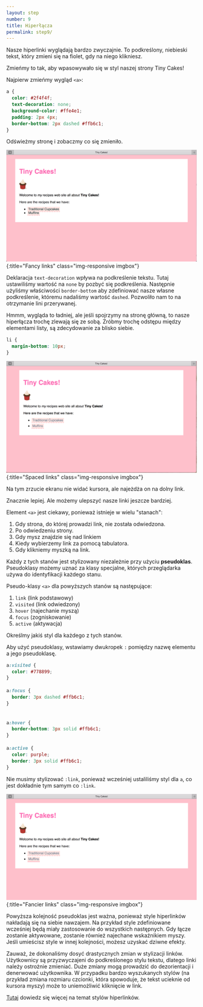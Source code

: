 ```yaml
---
layout: step
number: 9
title: Hiperłącza
permalink: step9/
---
```


Nasze hiperlinki wyglądają bardzo zwyczajnie. To podkreślony, niebieski tekst, który zmieni się na fiolet, gdy na niego klikniesz.

Zmieńmy to tak, aby wpasowywało się w styl naszej strony Tiny Cakes!

Najpierw zmieńmy wygląd `<a>`:

```css
a {
  color: #2f4f4f;
  text-decoration: none;
  background-color: #ffe4e1;
  padding: 2px 4px;
  border-bottom: 2px dashed #ffb6c1;
}
```
Odświeżmy stronę i zobaczmy co się zmieniło.

![Fancy links](../assets/css-fancy-links.png){:title="Fancy links" class="img-responsive imgbox"}

Deklaracja `text-decoration` wpływa na podkreślenie tekstu. Tutaj ustawiliśmy wartość na `none` by pozbyć się podkreślenia. Następnie użyliśmy właściwości `border-bottom` aby zdefiniować nasze własne podkreślenie, któremu nadaliśmy wartość `dashed`. Pozwoliło nam to na otrzymanie lini przerywanej.

Hmmm, wygląda to ładniej, ale jeśli spojrzymy na stronę główną, to nasze hiperłącza trochę zlewają się ze sobą.
Zróbmy trochę odstępu między elementami listy, są zdecydowanie za blisko siebie.

```css
li {
  margin-bottom: 10px;
}
```

![Spaced links](../assets/css-spaced-links.png){:title="Spaced links" class="img-responsive imgbox"}

Na tym zrzucie ekranu nie widać kursora, ale najeżdża on na dolny link.

Znacznie lepiej.
Ale możemy ulepszyć nasze linki jeszcze bardziej.

Element `<a>` jest ciekawy, ponieważ istnieje w wielu "stanach":

1. Gdy strona, do której prowadzi link, nie została odwiedzona.
2. Po odwiedzeniu strony.
3. Gdy mysz znajdzie się nad linkiem
4. Kiedy wybierzemy link za pomocą tabulatora.
4. Gdy klikniemy myszką na link.

Każdy z tych stanów jest stylizowany niezależnie przy użyciu **pseudoklas**.
Pseudoklasy możemy uznać za klasy specjalne, których przeglądarka używa do identyfikacji każdego stanu.

Pseudo-klasy `<a>` dla powyższych stanów są następujące:

1. `link` (link podstawowy)
2. `visited` (link odwiedzony)
3. `hover` (najechanie myszą)
4. `focus` (zogniskowanie) <!-- To jest mocno optyczne określenie... Jak to inaczej nazwać? -->
5. `active` (aktywacja)

Określmy jakiś styl dla każdego z tych stanów.

Aby użyć pseudoklasy, wstawiamy dwukropek `:` pomiędzy nazwę elementu a jego pseudoklasę.

```css
a:visited {
  color: #778899;
}

a:focus {
  border: 3px dashed #ffb6c1;
}


a:hover {
  border-bottom: 3px solid #ffb6c1;
}

a:active {
  color: purple;
  border: 3px solid #ffb6c1;
}
```

Nie musimy stylizować `:link`, ponieważ wcześniej ustaliliśmy styl dla `a`, co jest dokładnie tym samym co `:link`.

![Fancier links](../assets/css-fancier-links.png){:title="Fancier links" class="img-responsive imgbox"}

Powyższa kolejność pseudoklas jest ważna, ponieważ style hiperlinków nakładają się na siebie nawzajem. Na przykład style zdefiniowane wcześniej będą miały zastosowanie do wszystkich następnych. Gdy łącze zostanie aktywowane, zostanie również najechane wskaźnikiem myszy. Jeśli umieścisz style w innej kolejności, możesz uzyskać dziwne efekty.

Zauważ, że dokonaliśmy dosyć drastycznych zmian w stylizacji linków. Użytkownicy są przyzwyczajeni do podkreślonego stylu tekstu, dlatego linki należy ostrożnie zmieniać. Duże zmiany mogą prowadzić do dezorientacji i denerwować użytkownika. W przypadku bardzo wyszukanych stylów (na przykład zmiana rozmiaru czcionki, która spowoduje, że tekst ucieknie od kursora myszy) może to uniemożliwić kliknięcie w link.

[Tutaj](https://developer.mozilla.org/en-US/docs/Learn/CSS/Styling_text/Styling_links) dowiedz się więcej na temat stylów hiperlinków.

